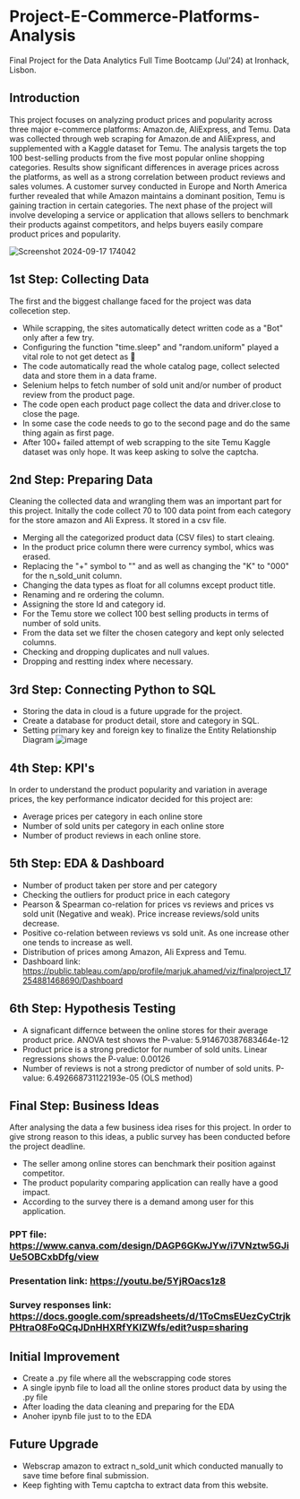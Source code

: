 # Project-E-Commerce-Platforms-Analysis
Final Project for the Data Analytics Full Time Bootcamp (Jul'24) at Ironhack, Lisbon.

## Introduction

This project focuses on analyzing product prices and popularity across three major e-commerce platforms: Amazon.de, AliExpress, and Temu. Data was collected through web scraping for Amazon.de and AliExpress, and supplemented with a Kaggle dataset for Temu. The analysis targets the top 100 best-selling products from the five most popular online shopping categories. Results show significant differences in average prices across the platforms, as well as a strong correlation between product reviews and sales volumes. A customer survey conducted in Europe and North America further revealed that while Amazon maintains a dominant position, Temu is gaining traction in certain categories. The next phase of the project will involve developing a service or application that allows sellers to benchmark their products against competitors, and helps buyers easily compare product prices and popularity.

![Screenshot 2024-09-17 174042](https://github.com/user-attachments/assets/123562b3-9e15-47e5-beab-527906cc5695)


## 1st Step: Collecting Data
The first and the biggest challange faced for the project was data collecetion step. 

- While scrapping, the sites automatically detect written code as a "Bot" only after a few try.
- Configuring the function "time.sleep" and "random.uniform" played a vital role to not get detect as 🤖
- The code automatically read the whole catalog page, collect selected data and store them in a data frame.
- Selenium helps to fetch number of sold unit and/or number of product review from the product page.
- The code open each product page collect the data and driver.close to close the page.
- In some case the code needs to go to the second page and do the same thing again as first page.
- After 100+ failed attempt of web scrapping to the site Temu Kaggle dataset was only hope. It was keep asking to solve the captcha.


## 2nd Step: Preparing Data
Cleaning the collected data and wrangling them was an important part for this project. Initally the code collect 70 to 100 data point from each category for the store amazon and Ali Express. It stored in a csv file.

- Merging all the categorized product data (CSV files) to start cleaing.
- In the product price column there were currency symbol, whics was erased. 
- Replacing the "+" symbol to "" and as well as changing the "K" to "000" for the n_sold_unit column.
- Changing the data types as float for all columns except product title.
- Renaming and re ordering the column.
- Assigning the store Id and category id.
- For the Temu store we collect 100 best selling products in terms of number of sold units.
- From the data set we filter the chosen category and kept only selected columns.
- Checking and dropping duplicates and null values.
- Dropping and restting index where necessary.


## 3rd Step: Connecting Python to SQL

- Storing the data in cloud is a future upgrade for the project.
- Create a database for product detail, store and category in SQL.
- Setting primary key and foreign key to finalize the Entity Relationship Diagram
![image](https://github.com/user-attachments/assets/25cf6ac6-51b8-4035-8532-d3761cc0d1ae)


## 4th Step: KPI's
In order to understand the product popularity and variation in average prices, the key performance indicator decided for this project are:

- Average prices per category in each online store
- Number of sold units per category in each online store
- Number of product reviews in each online store.


## 5th Step: EDA & Dashboard

- Number of product taken per store and per category
- Checking the outliers for product price in each category
- Pearson & Spearman co-relation for prices vs reviews and prices vs sold unit (Negative and weak). Price increase reviews/sold units decrease.
- Positive co-relation between reviews vs sold unit. As one increase other one tends to increase as well.
- Distribution of prices among Amazon, Ali Express and Temu.
- Dashboard link: https://public.tableau.com/app/profile/marjuk.ahamed/viz/finalproject_17254881468690/Dashboard


## 6th Step: Hypothesis Testing

- A signaficant differnce between the online stores for their average product price. ANOVA test shows the P-value: 5.914670387683464e-12
- Product price is a strong predictor for number of sold units. Linear regressions shows the P-value: 0.00126
- Number of reviews is not a strong predictor of number of sold units. P-value: 6.492668731122193e-05 (OLS method)


## Final Step: Business Ideas
After analysing the data a few business idea rises for this project. In order to give strong reason to this ideas, a public survey has been conducted before the project deadline. 

- The seller among online stores can benchmark their position against competitor.
- The product popularity comparing application can really have a good impact.
- According to the survey there is a demand among user for this application.

### PPT file: https://www.canva.com/design/DAGP6GKwJYw/i7VNztw5GJiUe5OBCxbDfg/view
### Presentation link: https://youtu.be/5YjROacs1z8
### Survey responses link: https://docs.google.com/spreadsheets/d/1ToCmsEUezCyCtrjkPHtraO8FoQCqJDnHHXRfYKIZWfs/edit?usp=sharing



## Initial Improvement
- Create a .py file where all the webscrapping code stores
- A single ipynb file to load all the online stores product data by using the .py file
- After loading the data cleaning and preparing for the EDA
- Anoher ipynb file just to to the EDA

## Future Upgrade
- Webscrap amazon to extract n_sold_unit which conducted manually to save time before final submission.
- Keep fighting with Temu captcha to extract data from this website. 
